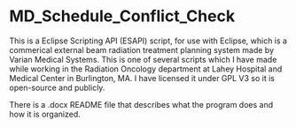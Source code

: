 # MD_Schedule_Conflict_Check

This is a Eclipse Scripting API (ESAPI) script, for use with Eclipse, which is a commerical external beam radiation treatment planning system made by Varian Medical Systems. This is one of several scripts which I have made while working in the Radiation Oncology department at Lahey Hospital and Medical Center in Burlington, MA. I have licensed it under GPL V3 so it is open-source and publicly.

There is a .docx README file that describes what the program does and how it is organized.
